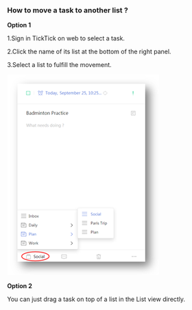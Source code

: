 ### How to move a task to another list ?
**Option 1**
<br />

1.Sign in TickTick on web to select a task.

2.Click the name of its list at the bottom of the right panel.

3.Select a list to fulfill the movement.

![](../images/web2-movelist.png)

**Option 2**
<br />

You can just drag a task on top of a list in the List view directly.


